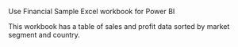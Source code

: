 Use Financial Sample Excel workbook for Power BI

This workbook has a table of sales and profit data sorted by market segment and country.
